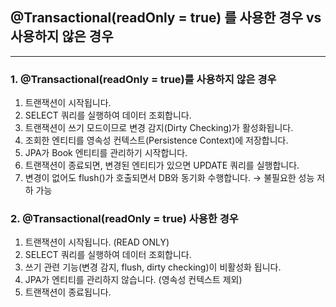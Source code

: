 ## @Transactional(readOnly = true) 를 사용한 경우 vs 사용하지 않은 경우

---

### 1. @Transactional(readOnly = true)를 사용하지 않은 경우

1. 트랜잭션이 시작됩니다.
2. SELECT 쿼리를 실행하여 데이터 조회합니다.
3. 트랜잭션이 쓰기 모드이므로 변경 감지(Dirty Checking)가 활성화됩니다.
4. 조회한 엔티티를 영속성 컨텍스트(Persistence Context)에 저장합니다.
5. JPA가 Book 엔티티를 관리하기 시작합니다.
6. 트랜잭션이 종료되면, 변경된 엔티티가 있으면 UPDATE 쿼리를 실행합니다.
7. 변경이 없어도 flush()가 호출되면서 DB와 동기화 수행합니다. → 불필요한 성능 저하 가능


### 2. @Transactional(readOnly = true) 사용한 경우

1. 트랜잭션이 시작됩니다. (READ ONLY)
2. SELECT 쿼리를 실행하여 데이터 조회합니다.
3. 쓰기 관련 기능(변경 감지, flush, dirty checking)이 비활성화 됩니다.
4. JPA가 엔티티를 관리하지 않습니다. (영속성 컨텍스트 제외)
5. 트랜잭션이 종료됩니다.

